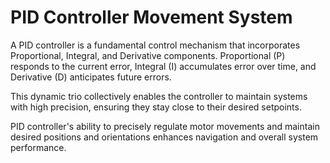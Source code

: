 # PID Controller Movement System

A PID controller is a fundamental control mechanism that incorporates Proportional, Integral, and Derivative components. 
Proportional (P) responds to the current error, Integral (I) accumulates error over time, and Derivative (D) anticipates future errors. 

This dynamic trio collectively enables the controller to maintain systems with high precision, ensuring they stay close to their desired setpoints.

PID controller's ability to precisely regulate motor movements and maintain desired positions and orientations enhances navigation and overall system performance.




